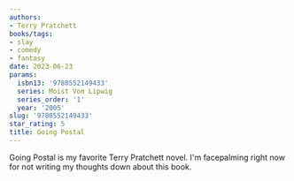```yaml
---
authors:
- Terry Pratchett
books/tags:
- slay
- comedy
- fantasy
date: 2023-06-23
params:
  isbn13: '9780552149433'
  series: Moist Von Lipwig
  series_order: '1'
  year: '2005'
slug: '9780552149433'
star_rating: 5
title: Going Postal
---
```


Going Postal is my favorite Terry Pratchett novel. I'm facepalming right now for not writing my thoughts down about this book.

<!--more-->